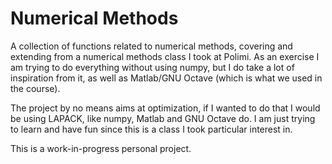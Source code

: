# Numerical Methods

A collection of functions related to numerical methods, covering and extending from a numerical methods class I took at Polimi.
As an exercise I am trying to do everything without using numpy, but I do take a lot of inspiration from it, as well as Matlab/GNU Octave (which is what we used in the course).

The project by no means aims at optimization, if I wanted to do that I would be using LAPACK, like numpy, Matlab and GNU Octave do.
I am just trying to learn and have fun since this is a class I took particular interest in.

This is a work-in-progress personal project.
